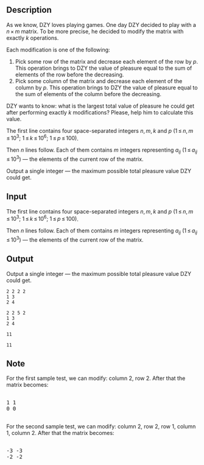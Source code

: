 ## Description

<div><p>As we know, DZY loves playing games. One day DZY decided to play with a <span class="tex-span"><i>n</i> × <i>m</i></span> matrix. To be more precise, he decided to modify the matrix with exactly <span class="tex-span"><i>k</i></span> operations.</p><p>Each modification is one of the following:</p><ol> <li> Pick some row of the matrix and decrease each element of the row by <span class="tex-span"><i>p</i></span>. This operation brings to DZY the value of pleasure equal to the sum of elements of the row before the decreasing. </li><li> Pick some column of the matrix and decrease each element of the column by <span class="tex-span"><i>p</i></span>. This operation brings to DZY the value of pleasure equal to the sum of elements of the column before the decreasing. </li></ol><p>DZY wants to know: what is the largest total value of pleasure he could get after performing exactly <span class="tex-span"><i>k</i></span> modifications? Please, help him to calculate this value.</p></div><div class="input-specification"><p>The first line contains four space-separated integers <span class="tex-span"><i>n</i>, <i>m</i>, <i>k</i></span> and <span class="tex-span"><i>p</i></span> <span class="tex-span">(1 ≤ <i>n</i>, <i>m</i> ≤ 10<sup class="upper-index">3</sup>;&nbsp;1 ≤ <i>k</i> ≤ 10<sup class="upper-index">6</sup>;&nbsp;1 ≤ <i>p</i> ≤ 100)</span>.</p><p>Then <span class="tex-span"><i>n</i></span> lines follow. Each of them contains <span class="tex-span"><i>m</i></span> integers representing <span class="tex-span"><i>a</i><sub class="lower-index"><i>ij</i></sub>&nbsp;(1 ≤ <i>a</i><sub class="lower-index"><i>ij</i></sub> ≤ 10<sup class="upper-index">3</sup>)</span> — the elements of the current row of the matrix.</p></div><div class="output-specification"><p>Output a single integer — the maximum possible total pleasure value DZY could get.</p></div>

## Input

<p>The first line contains four space-separated integers <span class="tex-span"><i>n</i>, <i>m</i>, <i>k</i></span> and <span class="tex-span"><i>p</i></span> <span class="tex-span">(1 ≤ <i>n</i>, <i>m</i> ≤ 10<sup class="upper-index">3</sup>;&nbsp;1 ≤ <i>k</i> ≤ 10<sup class="upper-index">6</sup>;&nbsp;1 ≤ <i>p</i> ≤ 100)</span>.</p><p>Then <span class="tex-span"><i>n</i></span> lines follow. Each of them contains <span class="tex-span"><i>m</i></span> integers representing <span class="tex-span"><i>a</i><sub class="lower-index"><i>ij</i></sub>&nbsp;(1 ≤ <i>a</i><sub class="lower-index"><i>ij</i></sub> ≤ 10<sup class="upper-index">3</sup>)</span> — the elements of the current row of the matrix.</p>

## Output

<p>Output a single integer — the maximum possible total pleasure value DZY could get.</p>





```input1
2 2 2 2
1 3
2 4

```




```input2
2 2 5 2
1 3
2 4

```




```output1
11

```




```output2
11

```



## Note

<p>For the first sample test, we can modify: column 2, row 2. After that the matrix becomes:</p><pre class="verbatim"><br>1 1<br>0 0<br><br></pre><p>For the second sample test, we can modify: column 2, row 2, row 1, column 1, column 2. After that the matrix becomes:</p><pre class="verbatim"><br>-3 -3<br>-2 -2<br><br></pre>
